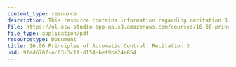 ```yaml
---
content_type: resource
description: This resource contains information regarding recitation 3.
file: https://ol-ocw-studio-app-qa.s3.amazonaws.com/courses/16-06-principles-of-automatic-control-fall-2012/9fad6707ac033c1fd154bef9ba24e854_MIT16_06F12_Recitation_3.pdf
file_type: application/pdf
resourcetype: Document
title: 16.06 Principles of Automatic Control, Recitation 3
uid: 9fad6707-ac03-3c1f-d154-bef9ba24e854
---
```

